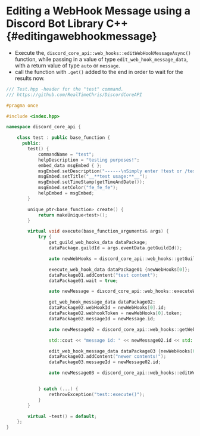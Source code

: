 Editing a WebHook Message using a Discord Bot Library C++ {#editingawebhookmessage}
============
- Execute the, `discord_core_api::web_hooks::editWebHookMessageAsync()` function, while passing in a value of type `edit_web_hook_message_data`, with a return value of type `auto` or `message`.
- call the function with `.get()` added to the end in order to wait for the results now.

```cpp
/// Test.hpp -header for the "test" command.
/// https://github.com/RealTimeChris/DiscordCoreAPI

#pragma once

#include <index.hpp>

namespace discord_core_api {

	class test : public base_function {
	  public:
		test() {
			commandName = "test";
			helpDescription = "testing purposes!";
			embed_data msgEmbed { };
			msgEmbed.setDescription("------\nSimply enter !test or /test!\n------");
			msgEmbed.setTitle("__**test usage:**__");
			msgEmbed.setTimeStamp(getTimeAndDate());
			msgEmbed.setColor("fe_fe_fe");
			helpEmbed = msgEmbed;
		}

		unique_ptr<base_function> create() {
			return makeUnique<test>();
		}

		virtual void execute(base_function_arguments& args) {
			try {
				get_guild_web_hooks_data dataPackage;
				dataPackage.guildId = args.eventData.getGuildId();

				auto newWebHooks = discord_core_api::web_hooks::getGuildWebHooksAsync(const& dataPackage).get();

				execute_web_hook_data dataPackage01 {newWebHooks[0]};
				dataPackage01.addContent("test content");
				dataPackage01.wait = true;

				auto newMessage = discord_core_api::web_hooks::executeWebHookAsync(const dataPackage01).get();

				get_web_hook_message_data dataPackage02;
				dataPackage02.webHookId = newWebHooks[0].id;
				dataPackage02.webhookToken = newWebHooks[0].token;
				dataPackage02.messageId = newMessage.id;

				auto newMessage02 = discord_core_api::web_hooks::getWebHookMessageAsync(const dataPackage02).get();

				std::cout << "message id: " << newMessage02.id << std::endl;

				edit_web_hook_message_data dataPackage03 {newWebHooks[0]};
				dataPackage03.addContent("newer contents!");
				dataPackage03.messageId = newMessage02.id;

				auto newMessage03 = discord_core_api::web_hooks::editWebHookMessageAsync(const dataPackage03).get();


			} catch (...) {
				rethrowException("test::execute()");
			}
		}

		virtual ~test() = default;
	};
}
```
